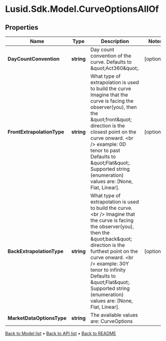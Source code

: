 # Lusid.Sdk.Model.CurveOptionsAllOf

## Properties

Name | Type | Description | Notes
------------ | ------------- | ------------- | -------------
**DayCountConvention** | **string** | Day count convention of the curve. Defaults to \&quot;Act360\&quot;. | [optional] 
**FrontExtrapolationType** | **string** | What type of extrapolation is used to build the curve  Imagine that the curve is facing the observer(you), then the \&quot;front\&quot; direction is the closest point on the curve onward. &lt;br /&gt;  example: 0D tenor to past  Defaults to \&quot;Flat\&quot;. Supported string (enumeration) values are: [None, Flat, Linear]. | [optional] 
**BackExtrapolationType** | **string** | What type of extrapolation is used to build the curve.  &lt;br /&gt;  Imagine that the curve is facing the observer(you), then the \&quot;back\&quot; direction is the furthest point on the curve onward. &lt;br /&gt;  example: 30Y tenor to infinity  Defaults to \&quot;Flat\&quot;. Supported string (enumeration) values are: [None, Flat, Linear]. | [optional] 
**MarketDataOptionsType** | **string** | The available values are: CurveOptions | 

[Back to Model list](../README.md#documentation-for-models) &#8226; [Back to API list](../README.md#documentation-for-api-endpoints) &#8226; [Back to README](../README.md)

